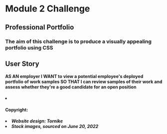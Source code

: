 <h1>Module 2 Challenge</h1>
<h2>Professional Portfolio</h2>

<h3>The aim of this challenge is to produce a visually appealing portfolio using CSS</h3>

<h2>User Story</h2>

<h4>AS AN employer
I WANT to view a potential employee's deployed portfolio of work samples
SO THAT I can review samples of their work and assess whether they're a good candidate for an open position</h4>

<li></li>

<h4>Copyright:</h4>
<h5><li>Website design: Tornike</li>
<li>Stock images, sourced on June 20, 2022</li></h5>